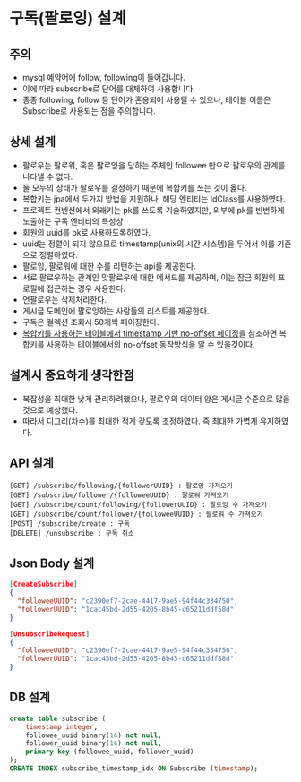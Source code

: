# 구독(팔로잉) 설계

## 주의
* mysql 예약어에 follow, following이 들어갑니다.
* 이에 따라 subscribe로 단어를 대체하여 사용합니다.
* 종종 following, follow 등 단어가 혼용되어 사용될 수 있으나, 테이블 이름은 Subscribe로 사용되는 점을 주의합니다.

## 상세 설계
* 팔로우는 팔로워, 혹은 팔로잉을 당하는 주체인 followee 만으로 팔로우의 관계를 나타낼 수 없다.
* 둘 모두의 상태가 팔로우를 결정하기 때문에 복합키를 쓰는 것이 옳다.
* 복합키는 jpa에서 두가지 방법을 지원하나, 해당 엔티티는 IdClass를 사용하였다.
* 프로젝트 컨벤션에서 외래키는 pk를 쓰도록 기술하였지만, 외부에 pk를 빈번하게 노출하는 구독 엔티티의 특성상 
* 회원의 uuid를 pk로 사용하도록하였다.
* uuid는 정렬이 되지 않으므로 timestamp(unix의 시간 시스템)을 두어서 이를 기준으로 정렬하였다.
* 팔로잉, 팔로워에 대한 수를 리턴하는 api를 제공한다.
* 서로 팔로우하는 관계인 맞팔로우에 대한 메서드를 제공하며, 이는 잠금 회원의 프로필에 접근하는 경우 사용한다.
* 언팔로우는 삭제처리한다.
* 게시글 도메인에 팔로잉하는 사람들의 리스트를 제공한다.
* 구독은 컬렉션 조회시 50개씩 페이징한다.
* [복합키를 사용하는 테이블에서 timestamp 기반 no-offset 페이징](https://github.com/liveforone/howru/blob/master/Documents/NO_OFFSET_IN_COMPOSITE_KEY_TABLE.md)을 참조하면 복합키를 사용하는 테이블에서의 no-offset 동작방식을 알 수 있을것이다. 

## 설계시 중요하게 생각한점
* 복잡성을 최대한 낮게 관리하려했으나, 팔로우의 데이터 양은 게시글 수준으로 많을 것으로 예상했다.
* 따라서 디그리(차수)를 최대한 적게 갖도록 조정하였다. 즉 최대한 가볍게 유지하였다.

## API 설계
```
[GET] /subscribe/following/{followerUUID} : 팔로잉 가져오기
[GET] /subscribe/follower/{followeeUUID} : 팔로워 가져오기
[GET] /subscribe/count/following/{followerUUID} : 팔로잉 수 가져오기
[GET] /subscribe/count/follower/{followeeUUID} : 팔로워 수 가져오기
[POST] /subscribe/create : 구독
[DELETE] /unsubscribe : 구독 취소
```

## Json Body 설계
```json
[CreateSubscribe]
{
  "followeeUUID": "c2390ef7-2cae-4417-9ae5-94f44c334750",
  "followerUUID": "1cac45bd-2d55-4205-8b45-c65211ddf58d"
}

[UnsubscribeRequest]
{
  "followeeUUID": "c2390ef7-2cae-4417-9ae5-94f44c334750",
  "followerUUID": "1cac45bd-2d55-4205-8b45-c65211ddf58d"
}
```

## DB 설계
```sql
create table subscribe (
    timestamp integer,
    followee_uuid binary(16) not null,
    follower_uuid binary(16) not null,
    primary key (followee_uuid, follower_uuid)
);
CREATE INDEX subscribe_timestamp_idx ON Subscribe (timestamp);
```